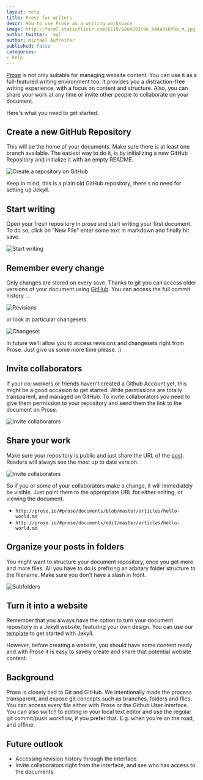 ```yaml
---
layout: help
title: Prose for writers
descr: How to use Prose as a writing workspace 
image: http://farm7.staticflickr.com/6119/6884293596_b44a31bf0a_m.jpg
author_twitter: _mql
author: Michael Aufreiter
published: false
categories:
- help
---
```

[Prose](http://prose.io) is not only suitable for managing website content. You can use it as a full-featured writing environment too. It provides you a distraction-free writing experience, with a focus on content and structure. Also, you can share your work at any time or invite other people to collaborate on your document. 

Here's what you need to get started.

## Create a new GitHub Repository

This will be the home of your documents. Make sure there is at least one branch available. The easiest way to do it, is by initializing a new GitHub Repository and initialize it with an empty README. 

![Create a repository on GitHub](http://prose.io/images/screenshots/prose-for-writers/create-repository.png)

Keep in mind, this is a plain old GitHub repository, there's no need for setting up Jekyll.


## Start writing

Open your fresh repository in prose and start writing your first document. To do so, click on "New File" enter some text in markdown and finally hit save.

![Start writing](http://prose.io/images/screenshots/prose-for-writers/start-writing.png)


## Remember every change

Only changes are stored on every save. Thanks to git you can access older versions of your document using [GitHub](https://github.com/prose/documents/commits/master). You can access the full commit history ...

![Revisions](http://prose.io/images/screenshots/prose-for-writers/revisions.png)

or look at particular changesets.

![Changeset](http://prose.io/images/screenshots/prose-for-writers/changeset.png)

In future we'll allow you to access revisions and changesets right from Prose. Just give us some more time please. :)


## Invite collaborators

If your co-workers or friends haven't created a Github Account yet, this might be a good occasion to get started. Write permissions are totally transparent, and managed on GitHub. To invite collaborators you need to give them permission to your repository and send them the link to the document on Prose.

![Invite collaborators](http://prose.io/images/screenshots/prose-for-writers/add-collaborators.png)

## Share your work

Make sure your repository is public and just share the URL of the [post](http://prose.io/#prose/documents/blob/master/articles/hello-world.md). Readers will always see the most up to date version.

![Invite collaborators](http://prose.io/images/screenshots/prose-for-writers/share.png)

So if you or some of your collaborators make a change, it will immediately be visible. Just point them to the appropriate URL for either editing, or viewing the document.

- `http://prose.io/#prose/documents/blob/master/articles/hello-world.md`
- `http://prose.io/#prose/documents/edit/master/articles/hello-world.md`


## Organize your posts in folders

You might want to structure your document repository, once you get more and more files. All you have to do is prefixing an arbitary folder structure to the filename. Make sure you don't have a slash in front.

![Subfolders](http://prose.io/images/screenshots/prose-for-writers/subfolders.png)


## Turn it into a website

Remember that you always have the option to turn your document repository in a Jekyll website, featuring your own design. You can use our [template](http://github.com/) to get started with Jekyll.

However, before creating a website, you should have some content ready and with Prose it is easy to savely create and share that potential website content.


## Background

Prose is closely tied to Git and GitHub. We intentionally made the process transparent, and expose git concepts such as branches, folders and files. You can access every file either with Prose or the Github User interface. You can also switch to editing in your local text editor and use the regular git commit/push workflow, if you prefer that. E.g. when you're on the road, and offline.


## Future outlook

- Accessing revision history through the interface
- Invite collaborators right from the interface, and see who has access to the documents.

